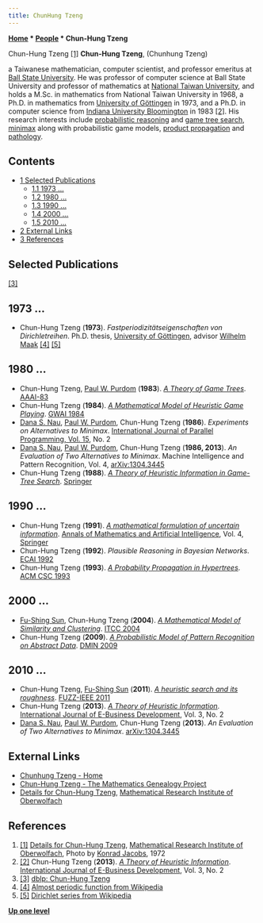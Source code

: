 ```yaml
---
title: ChunHung Tzeng
---
```

**[Home](Home "Home") * [People](People "People") * Chun-Hung Tzeng**

[](https://owpdb.mfo.de/person_detail?id=4288) Chun-Hung Tzeng <a id="cite-note-1" href="#cite-ref-1">[1]</a>
**Chun-Hung Tzeng**, (Chunhung Tzeng)

a Taiwanese mathematician, computer scientist, and professor emeritus at [Ball State University](https://en.wikipedia.org/wiki/Ball_State_University). He was professor of computer science at Ball State University and professor of mathematics at [National Taiwan University](National_Taiwan_University "National Taiwan University"), and holds a M.Sc. in mathematics from National Taiwan University in 1968, a Ph.D. in mathematics from [University of Göttingen](https://en.wikipedia.org/wiki/University_of_G%C3%B6ttingen) in 1973,
and a Ph.D. in computer science from [Indiana University Bloomington](https://en.wikipedia.org/wiki/Indiana_University_Bloomington) in 1983 <a id="cite-note-2" href="#cite-ref-2">[2]</a>.
His research interests include [probabilistic reasoning](https://en.wikipedia.org/wiki/Probabilistic_logic) and [game tree search](Search "Search"), [minimax](Minimax "Minimax") along with probabilistic game models, [product propagation](index.php?title=Product_Propagation&action=edit&redlink=1 "Product Propagation (page does not exist)") and [pathology](Search_Pathology "Search Pathology").

## Contents

- [1 Selected Publications](#selected-publications)
  - [1.1 1973 ...](#1973-...)
  - [1.2 1980 ...](#1980-...)
  - [1.3 1990 ...](#1990-...)
  - [1.4 2000 ...](#2000-...)
  - [1.5 2010 ...](#2010-...)
- [2 External Links](#external-links)
- [3 References](#references)

## Selected Publications

<a id="cite-note-3" href="#cite-ref-3">[3]</a>

## 1973 ...

- Chun-Hung Tzeng (**1973**). *Fastperiodizitätseigenschaften von Dirichletreihen*. Ph.D. thesis, [University of Göttingen](https://en.wikipedia.org/wiki/University_of_G%C3%B6ttingen), advisor [Wilhelm Maak](Mathematician#WMaak "Mathematician") <a id="cite-note-4" href="#cite-ref-4">[4]</a> <a id="cite-note-5" href="#cite-ref-5">[5]</a>

## 1980 ...

- Chun-Hung Tzeng, [Paul W. Purdom](Paul_W._Purdom "Paul W. Purdom") (**1983**). *[A Theory of Game Trees](https://www.aaai.org/Library/AAAI/1983/aaai83-080.php)*. [AAAI-83](Conferences#AAAI-83 "Conferences")
- Chun-Hung Tzeng (**1984**). *[A Mathematical Model of Heuristic Game Playing](https://link.springer.com/chapter/10.1007/978-3-642-46546-8_16)*. [GWAI 1984](https://dblp.org/db/conf/ki/gwai1984.html#Tzeng84)
- [Dana S. Nau](Dana_S._Nau "Dana S. Nau"), [Paul W. Purdom](Paul_W._Purdom "Paul W. Purdom"), Chun-Hung Tzeng (**1986**). *Experiments on Alternatives to Minimax*. [International Journal of Parallel Programming, Vol. 15](https://dblp.uni-trier.de/db/journals/ijpp/ijpp15.html#NauPT86), No. 2
- [Dana S. Nau](Dana_S._Nau "Dana S. Nau"), [Paul W. Purdom](Paul_W._Purdom "Paul W. Purdom"), Chun-Hung Tzeng (**1986, 2013**). *An Evaluation of Two Alternatives to Minimax*. Machine Intelligence and Pattern Recognition, Vol. 4, [arXiv:1304.3445](https://arxiv.org/abs/1304.3445)
- Chun-Hung Tzeng (**1988**). *[A Theory of Heuristic Information in Game-Tree Search](https://link.springer.com/book/10.1007/978-3-642-61368-5)*. [Springer](https://en.wikipedia.org/wiki/Springer_Science%2BBusiness_Media)

## 1990 ...

- Chun-Hung Tzeng (**1991**). *[A mathematical formulation of uncertain information](https://link.springer.com/article/10.1007/BF01531173)*. [Annals of Mathematics and Artificial Intelligence](https://www.springer.com/journal/10472), Vol. 4, [Springer](https://en.wikipedia.org/wiki/Springer_Science%2BBusiness_Media)
- Chun-Hung Tzeng (**1992**). *Plausible Reasoning in Bayesian Networks*. [ECAI 1992](https://dblp.org/db/conf/ecai/ecai92.html#Tzeng92)
- Chun-Hung Tzeng (**1993**). *[A Probability Propagation in Hypertrees](https://dl.acm.org/doi/abs/10.1145/170791.170835)*. [ACM CSC 1993](https://dblp.org/db/conf/acm/csc93.html#Tzeng93)

## 2000 ...

- [Fu-Shing Sun](https://dblp.org/pid/80/869.html), Chun-Hung Tzeng (**2004**). *[A Mathematical Model of Similarity and Clustering](https://ieeexplore.ieee.org/document/1286499)*. [ITCC 2004](https://dblp.org/db/conf/itcc/itcc2004-1.html#SunT04)
- Chun-Hung Tzeng (**2009**). *[A Probabilistic Model of Pattern Recognition on Abstract Data](https://www.semanticscholar.org/paper/A-Probabilistic-Model-of-Pattern-Recognition-on-Tzeng/a3daafc65c20a9572085878104e14c1cded6b779)*. [DMIN 2009](https://dblp.org/db/conf/dmin/dmin2009.html#Tzeng09)

## 2010 ...

- Chun-Hung Tzeng, [Fu-Shing Sun](https://dblp.org/pid/80/869.html) (**2011**). *[A heuristic search and its roughness](https://ieeexplore.ieee.org/document/6007413)*. [FUZZ-IEEE 2011](https://dblp.org/db/conf/fuzzIEEE/fuzzIEEE2011.html#TzengS11)
- Chun-Hung Tzeng (**2013**). *[A Theory of Heuristic Information](https://www.academia.edu/35890021/A_Theory_of_Heuristic_Information)*. [International Journal of E-Business Development](http://www.academicpub.org/ijed/), Vol. 3, No. 2
- [Dana S. Nau](Dana_S._Nau "Dana S. Nau"), [Paul W. Purdom](Paul_W._Purdom "Paul W. Purdom"), Chun-Hung Tzeng (**2013**). *An Evaluation of Two Alternatives to Minimax*. [arXiv:1304.3445](https://arxiv.org/abs/1304.3445)

## External Links

- [Chunhung Tzeng - Home](https://dl.acm.org/profile/81100109468)
- [Chun-Hung Tzeng - The Mathematics Genealogy Project](https://www.mathgenealogy.org/id.php?id=21152)
- [Details for Chun-Hung Tzeng](https://owpdb.mfo.de/person_detail?id=4288), [Mathematical Research Institute of Oberwolfach](https://en.wikipedia.org/wiki/Mathematical_Research_Institute_of_Oberwolfach)

## References

1. <a id="cite-ref-1" href="#cite-note-1">[1]</a> [Details for Chun-Hung Tzeng](https://owpdb.mfo.de/person_detail?id=4288), [Mathematical Research Institute of Oberwolfach](https://en.wikipedia.org/wiki/Mathematical_Research_Institute_of_Oberwolfach), Photo by [Konrad Jacobs](Mathematician#KJacobs "Mathematician"), 1972
1. <a id="cite-ref-2" href="#cite-note-2">[2]</a> Chun-Hung Tzeng (**2013**). *[A Theory of Heuristic Information](https://www.academia.edu/35890021/A_Theory_of_Heuristic_Information)*. [International Journal of E-Business Development](http://www.academicpub.org/ijed/), Vol. 3, No. 2
1. <a id="cite-ref-3" href="#cite-note-3">[3]</a> [dblp: Chun-Hung Tzeng](https://dblp.org/pid/23/3887.html)
1. <a id="cite-ref-4" href="#cite-note-4">[4]</a> [Almost periodic function from Wikipedia](https://en.wikipedia.org/wiki/Almost_periodic_function)
1. <a id="cite-ref-5" href="#cite-note-5">[5]</a> [Dirichlet series from Wikipedia](https://en.wikipedia.org/wiki/Dirichlet_series)

**[Up one level](People "People")**

